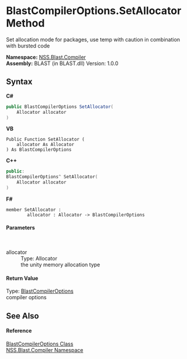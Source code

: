 # BlastCompilerOptions.SetAllocator Method 
 

Set allocation mode for packages, use temp with caution in combination with bursted code

**Namespace:**&nbsp;<a href="26a25caa-f50b-92ad-f15c-dbb9db1493ae.md">NSS.Blast.Compiler</a><br />**Assembly:**&nbsp;BLAST (in BLAST.dll) Version: 1.0.0

## Syntax

**C#**<br />
``` C#
public BlastCompilerOptions SetAllocator(
	Allocator allocator
)
```

**VB**<br />
``` VB
Public Function SetAllocator ( 
	allocator As Allocator
) As BlastCompilerOptions
```

**C++**<br />
``` C++
public:
BlastCompilerOptions^ SetAllocator(
	Allocator allocator
)
```

**F#**<br />
``` F#
member SetAllocator : 
        allocator : Allocator -> BlastCompilerOptions 

```


#### Parameters
&nbsp;<dl><dt>allocator</dt><dd>Type: Allocator<br />the unity memory allocation type</dd></dl>

#### Return Value
Type: <a href="acd2f6cc-9dc8-39b3-7ff6-2a1a35ecce47.md">BlastCompilerOptions</a><br />compiler options

## See Also


#### Reference
<a href="acd2f6cc-9dc8-39b3-7ff6-2a1a35ecce47.md">BlastCompilerOptions Class</a><br /><a href="26a25caa-f50b-92ad-f15c-dbb9db1493ae.md">NSS.Blast.Compiler Namespace</a><br />